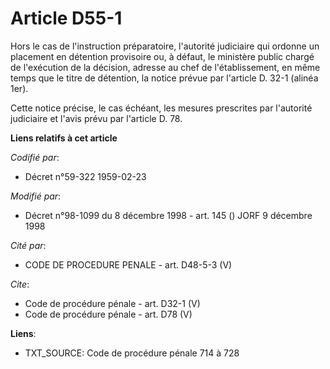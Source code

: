 # Article D55-1

Hors le cas de l'instruction préparatoire, l'autorité judiciaire qui ordonne un placement en détention provisoire ou, à
défaut, le ministère public chargé de l'exécution de la décision, adresse au chef de l'établissement, en même temps que le
titre de détention, la notice prévue par l'article D. 32-1 (alinéa 1er). 

Cette notice précise, le cas échéant, les mesures prescrites par l'autorité judiciaire et l'avis prévu par l'article D. 78.

**Liens relatifs à cet article**

_Codifié par_:

  - Décret n°59-322 1959-02-23

_Modifié par_:

  - Décret n°98-1099 du 8 décembre 1998 - art. 145 () JORF 9 décembre 1998

_Cité par_:

  - CODE DE PROCEDURE PENALE - art. D48-5-3 (V)

_Cite_:

  - Code de procédure pénale - art. D32-1 (V)
  - Code de procédure pénale - art. D78 (V)

**Liens**:

  - TXT_SOURCE: Code de procédure pénale 714 à 728

